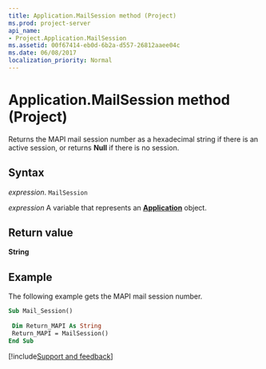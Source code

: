 ```yaml
---
title: Application.MailSession method (Project)
ms.prod: project-server
api_name:
- Project.Application.MailSession
ms.assetid: 00f67414-eb0d-6b2a-d557-26812aaee04c
ms.date: 06/08/2017
localization_priority: Normal
---
```



# Application.MailSession method (Project)

Returns the MAPI mail session number as a hexadecimal string if there is an active session, or returns  **Null** if there is no session.


## Syntax

_expression_. `MailSession`

_expression_ A variable that represents an **[Application](Project.Application.md)** object.


## Return value

 **String**


## Example

The following example gets the MAPI mail session number.


```vb
Sub Mail_Session() 
 
 Dim Return_MAPI As String 
 Return_MAPI = MailSession() 
End Sub
```

[!include[Support and feedback](~/includes/feedback-boilerplate.md)]
